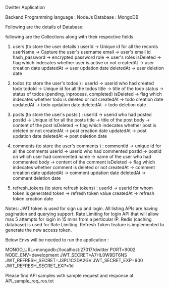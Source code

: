 Dwitter Application

Backend Programming language : NodeJs 
Database : MongoDB


Following are the details of Database:

following are the Collections along with their respective fields

1. users (to store the user details )
    userId                          -> Unique id for all the records
    userName                        -> Capture the user's username
    email                           -> user's email id
    hash_password                   -> encrypted password
    role                            -> user's roles
    isDeleted                       -> flag which indecates whether user is active or not
    createdAt                       -> user creation date
    updatedAt                       -> user updation date
    deletedAt                       -> user deletion date

2. todos  (to store the user's todos ) :
    userId                           -> userid who had created todo
    todoId                           -> Unique id for all the todos
    title                            -> title of the todo
    status                           -> status of todos (pending, inprocess, completed)
    isDeleted                        -> flag which indecates whether todo is deleted or not
    createdAt                        -> todo creation date
    updatedAt                        -> todo updation date
    deletedAt                        -> todo deletion date


3. posts  (to store the user's posts ) :
    userId                           -> userid who had posted
    postId                           -> Unique id for all the posts
    title                            -> title of the post
    body                             -> content of the post
    isDeleted                        -> flag which indecates whether post is deleted or not
    createdAt                        -> post creation date
    updatedAt                        -> post updation date
    deletedAt                        -> post deletion date


4. comments  (to store the user's comments ) :
    commentId                        -> unique id for all the comments
    userId                           -> userid who had commented
    postId                           -> postid on which user had commented
    name                             -> name of the user who had commented
    body                             -> content of the comment
    isDeleted                        -> flag which indecates whether comment is deleted or not
    createdAt                        -> comment creation date
    updatedAt                        -> comment updation date
    deletedAt                        -> comment deletion date

5. refresh_tokens (to store refresh tokens) :
    userId                           -> userid for whom token is generated
    token                            -> refresh token value
    createdAt                        -> refresh token creation date


Notes:
JWT token is used for sign up and login.
All listing APIs are having pagination and querying support.
Rate Limiting for login API that will allow max 5 attempts for login in 15 mins from a perticular IP.
Redis (caching database) is used for Rate Limiting.
Refresh Token feature is implemented to generate the new access token.


Below Envs will be needed to run the application :

MONGO_URL=mongodb://localhost:27017/dwitter
PORT=9002
NODE_ENV=development
JWT_SECRET=A7HL0W9DT6NS
JWT_REFRESH_SECRET=J3PL1C2DA2GV
JWT_SECRET_EXP=900
JWT_REFRESH_SECRET_EXP=1d


Please find API samples with sample request and response at API_sample_req_res.txt


